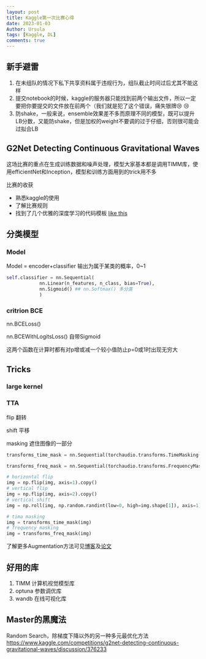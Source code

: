 ```yaml
---
layout: post
title: Kaggle第一次比赛心得
date: 2023-01-03
Author: Ursula
tags: [Kaggle, DL]
comments: true
--- 
```


## 新手避雷
1. 在未组队的情况下私下共享资料属于违规行为，组队截止时间过后尤其不能这样
2. 提交notebook的时候，kaggle的服务器只能找到前两个输出文件，所以一定要把你要提交的文件放在前两个（我们就是犯了这个错误，痛失银牌:cry: :cry:
3. 防shake，一般来说，ensemble效果差不多而原理不同的模型，既可以提升LB分数，又能防shake，但是加权的weight不要调的过于仔细，否则很可能会过拟合LB


## G2Net Detecting Continuous Gravitational Waves

这场比赛的重点在生成训练数据和噪声处理，模型大家基本都是调用TIMM库，使用efficientNet和Inception，模型和训练方面用到的trick用不多

比赛的收获
- 熟悉kaggle的使用
- 了解比赛规则
- 找到了几个优雅的深度学习的代码模板
  [like this](https://www.kaggle.com/code/batprem/inception-v4-score-boost)


## 分类模型

### Model
Model = encoder+classifier 输出为属于某类的概率，0~1

```python
self.classifier = nn.Sequential(
            nn.Linear(n_features, n_class, bias=True),
            nn.Sigmoid() ## nn.Softmax() 多分类
            )
```

### critrion BCE
nn.BCELoss()

nn.BCEWithLogitsLoss() 自带Sigmoid

这两个函数在计算时都有对p增或减一个较小值防止p=0或1时出现无穷大

## Tricks

### large kernel

### TTA
flip 翻转

shift 平移

masking 遮住图像的一部分

```python
transforms_time_mask = nn.Sequential(torchaudio.transforms.TimeMasking(time_mask_param=10))

transforms_freq_mask = nn.Sequential(torchaudio.transforms.FrequencyMasking(freq_mask_param=10))

# horizontal flip
img = np.flip(img, axis=1).copy()
# vertical flip
img = np.flip(img, axis=2).copy()
# vertical shift
img = np.roll(img, np.random.randint(low=0, high=img.shape[1]), axis=1)

# tima masking
img = transforms_time_mask(img)
# frequency masking
img = transforms_freq_mask(img)
```

了解更多Augmentation方法可见[博客](https://zhuanlan.zhihu.com/p/41679153)及[论文](https://arxiv.org/abs/1904.08779)

## 好用的库
1. TIMM 计算机视觉模型库
2. optuna 参数调优库
3. wandb 在线可视化库

## Master的黑魔法
Random Search，除梯度下降以外的另一种多元最优化方法
https://www.kaggle.com/competitions/g2net-detecting-continuous-gravitational-waves/discussion/376233
